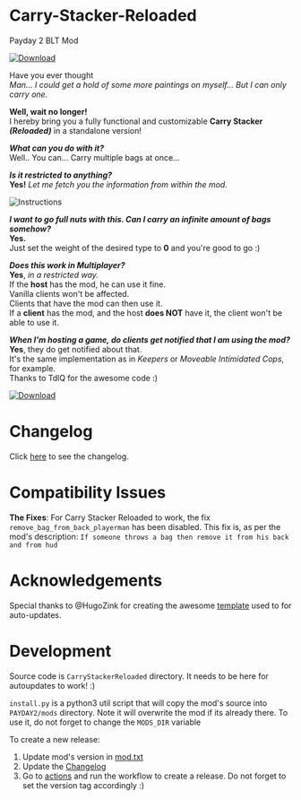 # Carry-Stacker-Reloaded
Payday 2 BLT Mod

[![Download](img/downloadButton.png)](https://github.com/enragedpixel/Carry-Stacker-Reloaded/releases/latest/download/CarryStackerReloaded.zip)

Have you ever thought  
*Man... I could get a hold of some more paintings on myself... But I can only carry one.*

**Well, wait no longer!**  
I hereby bring you a fully functional and customizable **Carry Stacker *(Reloaded)*** in a standalone version! 

***What can you do with it?***  
Well.. You can... Carry multiple bags at once...

***Is it restricted to anything?***  
**Yes!** *Let me fetch you the information from within the mod.*  

![Instructions](img/modDescription.png)

***I want to go full nuts with this. Can I carry an infinite amount of bags somehow?***  
**Yes.**  
Just set the weight of the desired type to **0** and you're good to go :)

***Does this work in Multiplayer?***  
**Yes**, *in a restricted way.*  
If the **host** has the mod, he can use it fine.  
Vanilla clients won't be affected.  
Clients that have the mod can then use it.  
If a **client** has the mod, and the host **does NOT** have it, the client won't be able to use it.  

***When I'm hosting a game, do clients get notified that I am using the mod?***  
**Yes**, they do get notified about that.  
It's the same implementation as in *Keepers* or *Moveable Intimidated Cops*, for example.  
Thanks to TdlQ for the awesome code :)

[![Download](img/downloadButton.png)](https://github.com/enragedpixel/Carry-Stacker-Reloaded/releases/latest/download/CarryStackerReloaded.zip)

# Changelog
Click [here](https://htmlpreview.github.io/?https://github.com/enragedpixel/Carry-Stacker-Reloaded/blob/master/.github/Changelog.html) to see the changelog.

# Compatibility Issues
**The Fixes**: For Carry Stacker Reloaded to work, the fix `remove_bag_from_back_playerman` has been disabled. This fix is, as per the mod's description: `If someone throws a bag then remove it from his back and from hud`

# Acknowledgements
Special thanks to @HugoZink for creating the awesome [template](https://github.com/HugoZink/PD2AutoUpdateExample) used to for auto-updates.

# Development
Source code is `CarryStackerReloaded` directory. It needs to be here for autoupdates to work! :)

`install.py` is a python3 util script that will copy the mod's source into `PAYDAY2/mods` directory. Note it will overwrite the mod if its already there. To use it, do not forget to change the `MODS_DIR` variable

To create a new release:
1. Update mod's version in [mod.txt](https://github.com/enragedpixel/Carry-Stacker-Reloaded/blob/master/CarryStackerReloaded/mod.txt)
2. Update the [Changelog](https://github.com/enragedpixel/Carry-Stacker-Reloaded/blob/master/.github/Changelog.html)
3. Go to [actions](https://github.com/enragedpixel/Carry-Stacker-Reloaded/actions/workflows/release.yml) and run the workflow to create a release. Do not forget to set the version tag accordingly :)